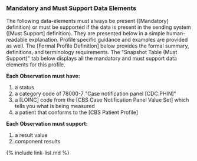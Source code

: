 ### Mandatory and Must Support Data Elements

The following data-elements must always be present ([Mandatory] definition) or must be supported if the data is present in the sending system ([Must Support] definition). They are presented below in a simple human-readable explanation. Profile specific guidance and examples are provided as well.  The [Formal Profile Definition] below provides the  formal summary, definitions, and terminology requirements.  The "Snapshot Table (Must Support)" tab below displays all the mandatory and must support data elements for this profile.

**Each Observation must have:**

1. a status
1. a category code of 78000-7 "Case notification panel [CDC.PHIN]"
1. a [LOINC] code from the [CBS Case Notification Panel Value Set] which tells you what is being measured
1. a patient that conforms to the [CBS Patient Profile]

**Each Observation must support:**

1.  a result value
1.  component results

{% include link-list.md %}
